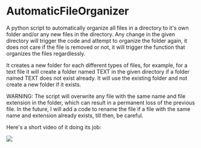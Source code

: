 # AutomaticFileOrganizer
A python script to automatically organize all files in a directory to it's own folder and/or any new files in the directory.
Any change in the given directory will trigger the code and attempt to organize the folder again, it does not care if the file is removed or not, 
it will trigger the function that organizes the files regardlessly.

It creates a new folder for each different types of files, for example, for a text file it will create a folder named TEXT in the given directory if a folder named TEXT does not exist already.
It will use the existing folder and not create a new folder if it exists.

WARNING: The script will overwrite any file with the same name and file extension in the folder, which can result in a permanent loss of the previous file.
In the future, I will add a code to rename the file if a file with the same name and extension already exists, till then, be careful.


Here's a short video of it doing its job:

![](https://i.imgur.com/pgUXr65.gif)
